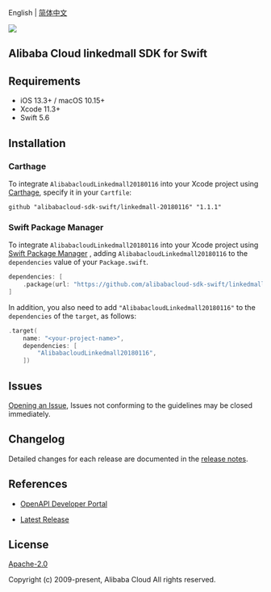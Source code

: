 English | [简体中文](README-CN.md)

![](https://aliyunsdk-pages.alicdn.com/icons/AlibabaCloud.svg)

## Alibaba Cloud linkedmall SDK for Swift

## Requirements

- iOS 13.3+ / macOS 10.15+
- Xcode 11.3+
- Swift 5.6

## Installation

### Carthage

To integrate `AlibabacloudLinkedmall20180116` into your Xcode project using [Carthage](https://github.com/Carthage/Carthage), specify it in your `Cartfile`:

```ogdl
github "alibabacloud-sdk-swift/linkedmall-20180116" "1.1.1"
```

### Swift Package Manager

To integrate `AlibabacloudLinkedmall20180116` into your Xcode project using [Swift Package Manager](https://swift.org/package-manager/) , adding `AlibabacloudLinkedmall20180116` to the `dependencies` value of your `Package.swift`.

```swift
dependencies: [
    .package(url: "https://github.com/alibabacloud-sdk-swift/linkedmall-20180116.git", from: "1.1.1")
]
```

In addition, you also need to add `"AlibabacloudLinkedmall20180116"` to the `dependencies` of the `target`, as follows:

```swift
.target(
    name: "<your-project-name>",
    dependencies: [
        "AlibabacloudLinkedmall20180116",
    ])
```

## Issues

[Opening an Issue](https://github.com/alibabacloud-sdk-swift/linkedmall-20180116/issues/new), Issues not conforming to the guidelines may be closed immediately.

## Changelog

Detailed changes for each release are documented in the [release notes](./ChangeLog.txt).

## References

* [OpenAPI Developer Portal](https://next.api.alibabacloud.com/home)
- [Latest Release](https://github.com/alibabacloud-sdk-swift/linkedmall-20180116)

## License

[Apache-2.0](http://www.apache.org/licenses/LICENSE-2.0)

Copyright (c) 2009-present, Alibaba Cloud All rights reserved.
